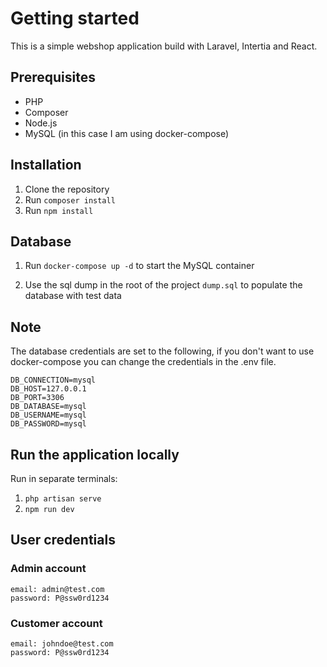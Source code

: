 Getting started
===============
This is a simple webshop application build with Laravel, Intertia and React.

## Prerequisites
- PHP
- Composer
- Node.js
- MySQL (in this case I am using docker-compose)

## Installation
1. Clone the repository
2. Run `composer install`
3. Run `npm install`

## Database
1. Run `docker-compose up -d` to start the MySQL container
<!-- 2. Run `php artisan migrate` to migrate the database -->
2. Use the sql dump in the root of the project `dump.sql` to populate the database with test data


Note
----
The database credentials are set to the following, if you don't want to use docker-compose you can change the credentials in the .env file.

```
DB_CONNECTION=mysql
DB_HOST=127.0.0.1
DB_PORT=3306
DB_DATABASE=mysql
DB_USERNAME=mysql
DB_PASSWORD=mysql
```

## Run the application locally
Run in separate terminals:
1. `php artisan serve`
2. `npm run dev`

## User credentials
### Admin account
```
email: admin@test.com
password: P@ssw0rd1234
```

### Customer account
```
email: johndoe@test.com
password: P@ssw0rd1234
```


